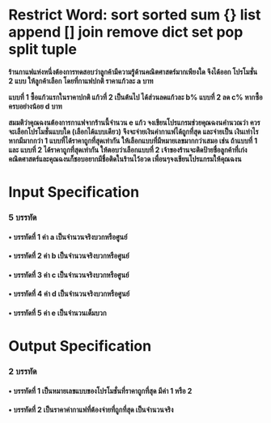 # Restrict Word: sort sorted sum {} list append [] join remove dict set pop split tuple

**ร้านกาแฟแห่งหนึ่งต้องการทดสอบว่าลูกค้ามีความรู้ด้านคณิตศาสตร์มากเพียงใด จึงได้ออก
โปรโมชั่น 2 แบบ ให้ลูกค้าเลือก โดยที่กาแฟปกติ ราคาแก้วละ a บาท**

**แบบที่ 1 ซื้อแก้วแรกในราคาปกติ แก้วที่ 2 เป็นต้นไป ได้ส่วนลดแก้วละ b%
แบบที่ 2 ลด c% หากซื้อครบอย่างน้อย d บาท**

**สมมติว่าคุณฉงนต้องการกาแฟจากร้านนี้จํานวน e แก้ว จงเขียนโปรแกรมช่วยคุณฉงนคํานวณว่า
ควรจะเลือกโปรโมชั่นแบบใด (เลือกได้แบบเดียว) จึงจะจ่ายเงินค่ากาแฟได้ถูกที่สุด และจ่ายเป็น
เงินเท่าไร หากมีมากกว่า 1 แบบที่ได้ราคาถูกที่สุดเท่ากัน ให้เลือกแบบที่มีหมายเลขมากกว่าเสมอ
เช่น ถ้าแบบที่ 1 และ แบบที่ 2 ได้ราคาถูกที่สุดเท่ากัน ให้ตอบว่าเลือกแบบที่ 2
เจ้าของร้านจะติดป้ายชื่อลูกค้าที่เก่งคณิตศาสตร์และคุณฉงนก็ชอบอยากมีชื่อติดในร้านไว้อวด
เพื่อนๆจงเขียนโปรแกรมให้คุณฉงน**
# Input Specification
### 5 บรรทัด
#### • บรรทัดที่ 1 ค่า a เป็นจํานวนจริงบวกหรือศูนย์
#### • บรรทัดที่ 2 ค่า b เป็นจํานวนจริงบวกหรือศูนย์
#### • บรรทัดที่ 3 ค่า c เป็นจํานวนจริงบวกหรือศูนย์
#### • บรรทัดที่ 4 ค่า d เป็นจํานวนจริงบวกหรือศูนย์
#### • บรรทัดที่ 5 ค่า e เป็นจํานวนเต็มบวก
# Output Specification
### 2 บรรทัด
#### • บรรทัดที่ 1 เป็นหมายเลขแบบของโปรโมชั่นที่ราคาถูกที่สุด มีค่า 1 หรือ 2
#### • บรรทัดที่ 2 เป็นราคาค่ากาแฟที่ต้องจ่ายที่ถูกที่สุด เป็นจํานวนจริง

